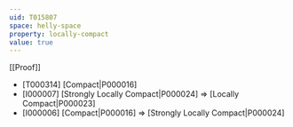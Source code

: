 ```yaml
---
uid: T015807
space: helly-space
property: locally-compact
value: true
---
```

[[Proof]]

* [T000314] [Compact|P000016]
* [I000007] [Strongly Locally Compact|P000024] => [Locally Compact|P000023]
* [I000006] [Compact|P000016] => [Strongly Locally Compact|P000024]

